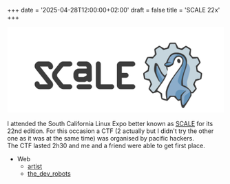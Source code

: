 +++
date = '2025-04-28T12:00:00+02:00'
draft = false 
title = 'SCALE 22x'
+++

![logo_scale](logo_scale.png)

I attended the South California Linux Expo better known as [SCALE](https://www.socallinuxexpo.org) for its 22nd edition. For this occasion a CTF (2 actually but I didn't try the other one as it was at the same time) was organised by pacific hackers.    
The CTF lasted 2h30 and me and a friend were able to get first place.  

- Web
    - [artist](./web.md)
    - [the_dev_robots](./web.md)
